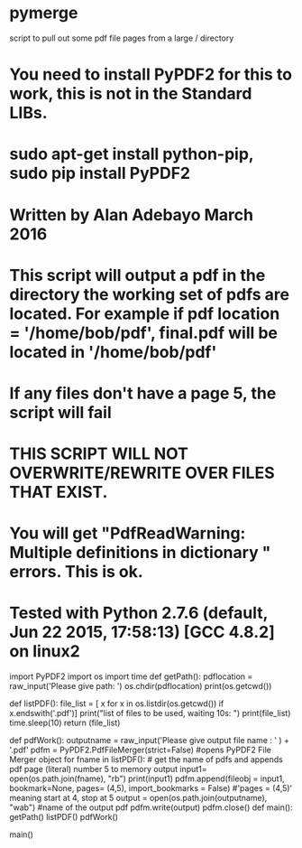 # pymerge
script to pull out some pdf file pages from a large / directory

#
# You need to install PyPDF2 for this to work, this is not in the Standard LIBs.
# sudo apt-get install python-pip, sudo pip install PyPDF2
# 
# Written by Alan Adebayo March 2016
# This script will output a pdf in the directory the working set of pdfs are located. For example if pdf location = '/home/bob/pdf', final.pdf will be located in '/home/bob/pdf'
# If any files don't have a page 5, the script will fail
# THIS SCRIPT WILL NOT OVERWRITE/REWRITE OVER FILES THAT EXIST.
# You will get "PdfReadWarning: Multiple definitions in dictionary " errors. This is ok.
# Tested with Python 2.7.6 (default, Jun 22 2015, 17:58:13)  [GCC 4.8.2] on linux2

import PyPDF2
import os
import time
def getPath():
    pdflocation = raw_input('Please give path: ')
    os.chdir(pdflocation)
    print(os.getcwd())

def listPDF():
    file_list = [ x for x in os.listdir(os.getcwd()) if x.endswith('.pdf')]
    print("list of files to be used, waiting 10s: ")
    print(file_list)
    time.sleep(10)
    return (file_list)

def pdfWork():
    outputname = raw_input('Please give output file name : ' ) + '.pdf'
    pdfm = PyPDF2.PdfFileMerger(strict=False) #opens PyPDF2 File Merger object
    for fname in listPDF(): # get the name of pdfs and appends pdf page (literal) number 5 to memory output
        input1= open(os.path.join(fname), "rb")
        print(input1)
        pdfm.append(fileobj = input1, bookmark=None, pages= (4,5), import_bookmarks = False) #'pages = (4,5)' meaning start at 4, stop at 5
    output = open(os.path.join(outputname), "wab") #name of the output pdf
    pdfm.write(output)
    pdfm.close()
def main():
    getPath()
    listPDF()
    pdfWork()

main()
